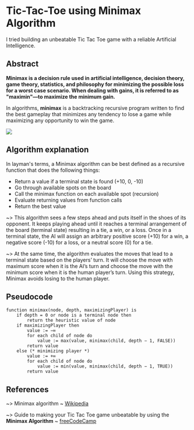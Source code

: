# Tic-Tac-Toe using Minimax Algorithm
I tried building an unbeatable Tic Tac Toe game with a reliable Artificial Intelligence.

## Abstract
**Minimax is a decision rule used in artificial intelligence, decision theory, game theory, statistics, and philosophy for minimizing the possible loss for a worst case scenario. When dealing with gains, it is referred to as "maximin"—to maximize the minimum gain.**

In algorithms, **minimax** is a backtracking recursive program written to find the best gameplay that minimizes any tendency to lose a game while maximizing any opportunity to win the game.

![](https://github.com/IdealisticINTJ/Tic-Tac-Toe_Minimax-algorithm/blob/main/ALGO.png)

## Algorithm explanation

In layman's terms, a Minimax algorithm can be best defined as a recursive function that does the following things:

- Return a value if a terminal state is found (+10, 0, -10)
- Go through available spots on the board
- Call the minimax function on each available spot (recursion)
- Evaluate returning values from function calls
- Return the best value

~> This algorithm sees a few steps ahead and puts itself in the shoes of its opponent. It keeps playing ahead until it reaches a terminal arrangement of the board (terminal state) resulting in a tie, a win, or a loss. 
Once in a terminal state, the AI will assign an arbitrary positive score (+10) for a win, a negative score (-10) for a loss, or a neutral score (0) for a tie. 
 
~> At the same time, the algorithm evaluates the moves that lead to a terminal state based on the players’ turn. It will choose the move with maximum score when it is the AI’s turn and choose the move with the minimum score when it is the human player’s turn. 
Using this strategy, Minimax avoids losing to the human player.

## Pseudocode
~~~~
function minimax(node, depth, maximizingPlayer) is
    if depth = 0 or node is a terminal node then
        return the heuristic value of node
    if maximizingPlayer then
        value := −∞
        for each child of node do
            value := max(value, minimax(child, depth − 1, FALSE))
        return value
    else (* minimizing player *)
        value := +∞
        for each child of node do
            value := min(value, minimax(child, depth − 1, TRUE))
        return value
   ~~~~
             
        
## References
~> Minimax algorithm ~ [Wikipedia](https://en.wikipedia.org/wiki/Minimax#Minimax_algorithm_with_alternate_moves) 

~> Guide to making your Tic Tac Toe game unbeatable by using the **Minimax Algorithm** ~ [freeCodeCamp](https://www.freecodecamp.org/news/how-to-make-your-tic-tac-toe-game-unbeatable-by-using-the-minimax-algorithm-9d690bad4b37/)
